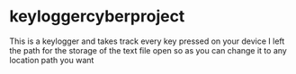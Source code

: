 # keyloggercyberproject
This is a keylogger and takes track every key pressed on your device
I left the path for the storage of the text file open so as you can change it to any location path you want
